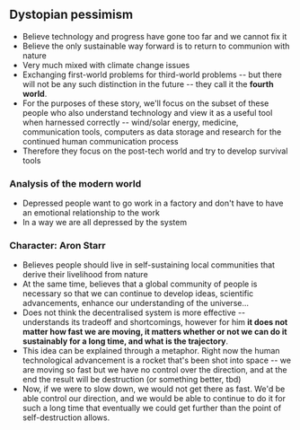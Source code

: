 ## Dystopian pessimism

- Believe technology and progress have gone too far and we cannot fix it
- Believe the only sustainable way forward is to return to communion with nature
- Very much mixed with climate change issues
- Exchanging first-world problems for third-world problems -- but there will not be any such distinction in the future -- they call it the **fourth world**.
- For the purposes of these story, we'll focus on the subset of these people who also understand technology and view it as a useful tool when harnessed correctly -- wind/solar energy, medicine, communication tools, computers as data storage and research for the continued human communication process
- Therefore they focus on the post-tech world and try to develop survival tools

### Analysis of the modern world

- Depressed people want to go work in a factory and don't have to have an emotional relationship to the work
- In a way we are all depressed by the system

### Character: Aron Starr

- Believes people should live in self-sustaining local communities that derive their livelihood from nature
- At the same time, believes that a global community of people is necessary so that we can continue to develop ideas, scientific advancements, enhance our understanding of the universe...
- Does not think the decentralised system is more effective -- understands its tradeoff and shortcomings, however for him **it does not matter how fast we are moving, it matters whether or not we can do it sustainably for a long time, and what is the trajectory**.
- This idea can be explained through a metaphor. Right now the human technological advancement is a rocket that's been shot into space -- we are moving so fast but we have no control over the direction, and at the end the result will be destruction (or something better, tbd)
- Now, if we were to slow down, we would not get there as fast. We'd be able control our direction, and we would be able to continue to do it for such a long time that eventually we could get further than the point of self-destruction allows.
